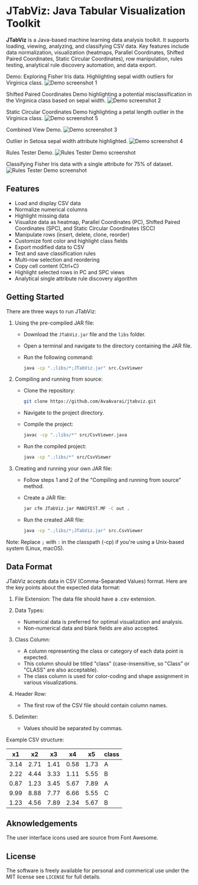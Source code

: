 # JTabViz: Java Tabular Visualization Toolkit

**JTabViz** is a Java-based machine learning data analysis toolkit. It supports loading, viewing, analyzing, and classifying CSV data. Key features include data normalization, visualization (heatmaps, Parallel Coordinates, Shifted Paired Coordinates, Static Circular Coordinates), row manipulation, rules testing, analytical rule discovery automation, and data export.

Demo: Exploring Fisher Iris data. Highlighting sepal width outliers for Virginica class.
![Demo screenshot 1](screenshots/Iris_Demo_1.png)

Shifted Paired Coordinates Demo highlighting a potential misclassification in the Virginica class based on sepal width.
![Demo screenshot 2](screenshots/Iris_Demo_2.png)

Static Circular Coordinates Demo highlighting a petal length outlier in the Virginica class.
![Demo screenshot 5](screenshots/Iris_Demo_5.png)

Combined View Demo.
![Demo screenshot 3](screenshots/Iris_Demo_3.png)

Outlier in Setosa sepal width attribute highlighted.
![Demo screenshot 4](screenshots/Iris_Demo_4.png)

Rules Tester Demo.
![Rules Tester Demo screenshot](screenshots/Rules_Test_Demo_1.png)

Classifying Fisher Iris data with a single attribute for 75% of dataset.
![Rules Tester Demo screenshot](screenshots/Rules_Test_Demo_2.png)

## Features

- Load and display CSV data
- Normalize numerical columns
- Highlight missing data
- Visualize data as heatmap, Parallel Coordinates (PC), Shifted Paired Coordinates (SPC), and Static Circular Coordinates (SCC)
- Manipulate rows (insert, delete, clone, reorder)
- Customize font color and highlight class fields
- Export modified data to CSV
- Test and save classification rules
- Multi-row selection and reordering
- Copy cell content (Ctrl+C)
- Highlight selected rows in PC and SPC views
- Analytical single attribute rule discovery algorithm

## Getting Started

There are three ways to run JTabViz:

1. Using the pre-compiled JAR file:
   - Download the `JTabViz.jar` file and the `libs` folder.
   - Open a terminal and navigate to the directory containing the JAR file.
   - Run the following command:

     ```sh
     java -cp ".;libs/*;JTabViz.jar" src.CsvViewer
     ```

2. Compiling and running from source:
   - Clone the repository:

     ```sh
     git clone https://github.com/AvaAvarai/jtabviz.git
     ```

   - Navigate to the project directory.
   - Compile the project:

     ```sh
     javac -cp ".;libs/*" src/CsvViewer.java
     ```

   - Run the compiled project:

     ```sh
     java -cp ".;libs/*" src/CsvViewer
     ```

3. Creating and running your own JAR file:
   - Follow steps 1 and 2 of the "Compiling and running from source" method.
   - Create a JAR file:

     ```sh
     jar cfm JTabViz.jar MANIFEST.MF -C out .
     ```

   - Run the created JAR file:

     ```sh
     java -cp ".;libs/*;JTabViz.jar" src.CsvViewer
     ```

Note: Replace `;` with `:` in the classpath (-cp) if you're using a Unix-based system (Linux, macOS).

## Data Format

JTabViz accepts data in CSV (Comma-Separated Values) format. Here are the key points about the expected data format:

1. File Extension: The data file should have a .csv extension.

2. Data Types:
   - Numerical data is preferred for optimal visualization and analysis.
   - Non-numerical data and blank fields are also accepted.

3. Class Column:
   - A column representing the class or category of each data point is expected.
   - This column should be titled "class" (case-insensitive, so "Class" or "CLASS" are also acceptable).
   - The class column is used for color-coding and shape assignment in various visualizations.

4. Header Row:
   - The first row of the CSV file should contain column names.

5. Delimiter:
   - Values should be separated by commas.

Example CSV structure:

| x1    | x2    | x3    | x4    | x5    | class |
|-------|-------|-------|-------|-------|-------|
| 3.14  | 2.71  | 1.41  | 0.58  | 1.73  | A     |
| 2.22  | 4.44  | 3.33  | 1.11  | 5.55  | B     |
| 0.87  | 1.23  | 3.45  | 5.67  | 7.89  | A     |
| 9.99  | 8.88  | 7.77  | 6.66  | 5.55  | C     |
| 1.23  | 4.56  | 7.89  | 2.34  | 5.67  | B     |

## Aknowledgements

The user interface icons used are source from Font Awesome.

## License

The software is freely available for personal and commerical use under the MIT license see `LICENSE` for full details.
